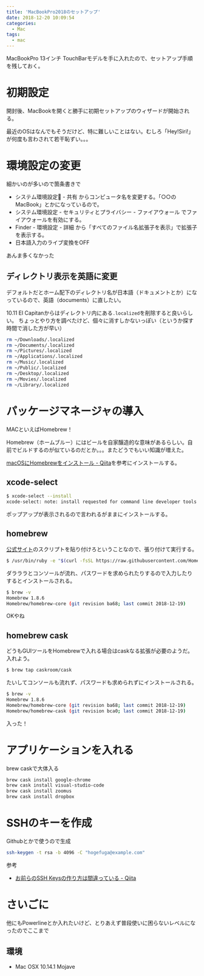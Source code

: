 ```yaml
---
title: 'MacBookPro2018のセットアップ'
date: 2018-12-20 10:09:54
categories:
  - Mac
tags:
  - mac
---
```


MacBookPro 13インチ TouchBarモデルを手に入れたので、セットアップ手順を残しておく。

<!-- more -->

# 初期設定

開封後、MacBookを開くと勝手に初期セットアップのウィザードが開始される。

最近のOSはなんでもそうだけど、特に難しいことはない。むしろ「Hey!Siri!」が何度も言わされて若干恥ずい。。。

# 環境設定の変更

細かいのが多いので箇条書きで

- システム環境設定 - 共有 からコンピュータ名を変更する。「○○のMacBook」とかになっているので。
- システム環境設定 - セキュリティとプライバシー - ファイアウォール でファイアウォールを有効にする。
- Finder - 環境設定 - 詳細 から「すべてのファイル名拡張子を表示」で拡張子を表示する。
- 日本語入力のライブ変換をOFF

あんま多くなかった

## ディレクトリ表示を英語に変更

デフォルトだとホーム配下のディレクトリ名が日本語（ドキュメントとか）になっているので、英語（documents）に直したい。

10.11 El Capitanからはディレクトリ内にある`.localized`を削除すると良いらしい。
ちょっとやり方を調べたけど、個々に消すしかないっぽい（というか探す時間で消した方が早い）

```bash
rm ~/Downloads/.localized
rm ~/Documents/.localized
rm ~/Pictures/.localized
rm ~/Applications/.localized
rm ~/Music/.localized
rm ~/Public/.localized
rm ~/Desktop/.localized
rm ~/Movies/.localized
rm ~/Library/.localized
```

# パッケージマネージャの導入

MACといえばHomebrew！

Homebrew（ホームブルー）にはビールを自家醸造的な意味があるらしい。自前でビルドするのが似ているのだとか。。。またどうでもいい知識が増えた。

[macOSにHomebrewをインストール - Qiita](https://qiita.com/pypypyo14/items/4bf3b8bd511b6e93c9f9)を参考にインストールする。

## xcode-select

```bash
$ xcode-select --install
xcode-select: note: install requested for command line developer tools
```

ポップアップが表示されるので言われるがままにインストールする。

## homebrew

[公式サイト](https://brew.sh/index_ja.html)のスクリプトを貼り付けろということなので、張り付けて実行する。

```bash
$ /usr/bin/ruby -e "$(curl -fsSL https://raw.githubusercontent.com/Homebrew/install/master/install)"
```

ダラララとコンソールが流れ、パスワードを求められたりするので入力したりするとインストールされる。

```bash
$ brew -v
Homebrew 1.8.6
Homebrew/homebrew-core (git revision ba68; last commit 2018-12-19)
```

OKやね

## homebrew cask

どうもGUIツールをHomebrewで入れる場合はcaskなる拡張が必要のようだ。入れよう。

```bash
$ brew tap caskroom/cask
```

たいしてコンソールも流れず、パスワードも求められずにインストールされる。

```bash
$ brew -v
Homebrew 1.8.6
Homebrew/homebrew-core (git revision ba68; last commit 2018-12-19)
Homebrew/homebrew-cask (git revision bca0; last commit 2018-12-19)
```

入った！

# アプリケーションを入れる

brew caskで大体入る

```bash
brew cask install google-chrome
brew cask install visual-studio-code
brew cask install zoomus
brew cask install dropbox
```

# SSHのキーを作成

Githubとかで使うので生成

```bash
ssh-keygen -t rsa -b 4096 -C "hogefuga@example.com"
```

参考

- [お前らのSSH Keysの作り方は間違っている - Qiita](https://qiita.com/suthio/items/2760e4cff0e185fe2db9)

# さいごに

他にもPowerlineとか入れたいけど、とりあえず普段使いに困らないレベルになったのでここまで

## 環境

- Mac OSX 10.14.1 Mojave
